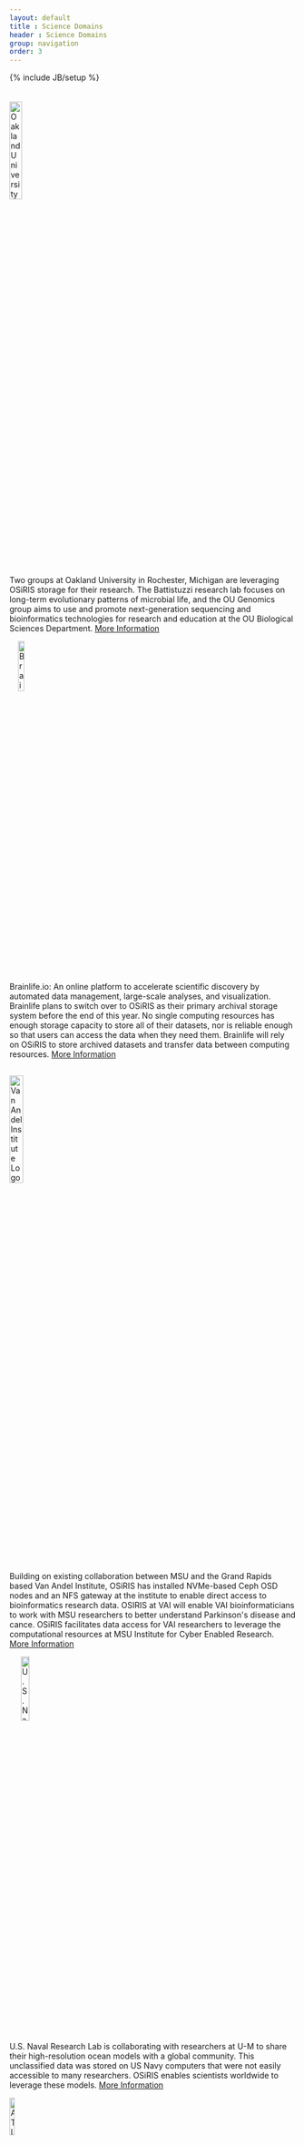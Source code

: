 ```yaml
---
layout: default
title : Science Domains
header : Science Domains
group: navigation
order: 3
---
```

{% include JB/setup %}

<div class="floatblock">

<div>
<a href="oakland.html"><img style="width: 21%; margin: 20px 25px 0 0" class="lf" src="{{IMAGE_PATH}}/logos/ou_logo_horizontal.jpg" alt="Oakland University Logo"/></a>
<p>
Two groups at Oakland University in Rochester, Michigan are leveraging OSiRIS storage for their research.  The Battistuzzi research lab focuses on long-term evolutionary patterns of microbial life, and the OU Genomics group aims to use and promote next-generation sequencing and bioinformatics technologies for research and education at the OU Biological Sciences Department.  <a href="oakland.html">More Information</a>
</p>
</div>
<div>
    <a href="brainlife.html"><img style="width: 15%; margin-left: 15px;" class="rf" src="{{IMAGE_PATH}}/logos/Brainlife-logo.png" alt="Brainlife.io Logo"/></a>
<p>
    Brainlife.io:  An online platform to accelerate scientific discovery by automated data management, large-scale analyses, and visualization.  Brainlife plans to switch over to OSiRIS as their primary archival storage system before the end of this year. No single computing resources has enough storage capacity to store all of their datasets, nor is reliable enough so that users can access the data when they need them.  Brainlife will rely on OSiRIS to store archived datasets and transfer data between computing resources. <a href="brainlife.html">More Information</a>
</p>
</div>
<div>
<a href="vai.html"><img style="width: 22%; margin: 15px 25px 0 0" class="lf" src="{{IMAGE_PATH}}/logos/vai_logo.png" alt="Van Andel Institute Logo"/></a>
<p>
Building on existing collaboration between MSU and the Grand Rapids based Van Andel Institute, OSiRIS has installed NVMe-based Ceph OSD nodes and an NFS gateway at the institute to enable direct access to bioinformatics research data.  OSIRIS at VAI will enable VAI bioinformaticians to work with MSU researchers to better understand Parkinson's disease and cance.  OSiRIS facilitates data access for VAI researchers to leverage the computational resources at MSU Institute for Cyber Enabled Research.  <a href="vai.html">More Information</a>
</p>
</div>  

<div>
<a href="ocean.html"><img style="width: 17%; margin-left: 20px" class="rf" src="{{IMAGE_PATH}}/logos/nrl_logo.jpg" alt="U.S. Naval Research Labs Logo" /></a>
<p>        
U.S. Naval Research Lab is collaborating with researchers at U-M to share their high-resolution ocean models with a global community. This unclassified data was stored on US Navy computers that were not easily accessible to many researchers.  OSiRIS  enables scientists worldwide to leverage these models.  <a href="ocean.html">More Information</a>
</p>
</div> 

<div>
<a href="atlas.html"><img style="width: 13%; margin-right: 15px;" class="lf" src="{{IMAGE_PATH}}/logos/atlas_logo.png" alt="ATLAS Project Logo"/></a>
<p style="margin-top: 15px;">The ATLAS Event Service is designed to leverage object stores like OSiRIS for fine grained physics event data which can  be retrieved and computed in small chunks and leverage transient compute resources.  <a href="atlas.html">More Information</a>
</p>
</div>

<div>
<a href="genome-stunting.html"><img style="width: 33%; margin-left: 10px" class="rf" src="{{IMAGE_PATH}}/logos/isr_logo.png" alt="UM ISR Logo"/></a>
<p>Homed at U-M Institute for Social Research, the NIH 5 year project ‘Effect of the Placental Epigenome on Stunting in a Longitudinal African Cohort’ uses OSiRIS to store and share data to a wider community.  <a href="genome-stunting.html">More Information</a>
</p>     
</div>

<div>
<img style="width: 33%; margin-right: 20px" class="lf" src="{{IMAGE_PATH}}/logos/micr_logo.jpg" alt="MICR Logo"/>
<p>        
At WSU the Microscopy, Imaging & Cytometry Resources (MICR) core leverages OSiRIS to enable wider access to imaging data.
</p>   
</div>

<div>
<img class="rf" style="width: 18%; margin-left: 10px" src="{{IMAGE_PATH}}/logos/jetscape_logo.png" alt="Jetscape Project Logo"/>
<p style="margin-top: 15px">        
The JETSCAPE collaboration at WSU is an NSF funded multi-institutional effort to design event simulators for ultra-relativistic heavy-ion collisions.  OSiRIS provides a universal storage platform for collaborative access.
</p>
</div>
      
<div>  
<img class="lf" style="width: 30%; margin-right: 20px" src="{{IMAGE_PATH}}/logos/nightlights_map_logo.png" alt="Global Nightlights Map"/>
<p>
Global Nightlights at U-M is the only complete archive of NOAA nighttime imagery from 2 different satellite programs: DMSP (1993-2016) and VIIRS (2012-ongoing).  By keeping portions of this archive on OSiRIS we enable wider usage of the datasets by researchers outside the institution. 
</p>     
</div>

